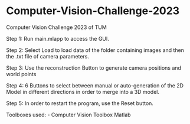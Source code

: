 # Computer-Vision-Challenge-2023
Computer Vision Challenge 2023 of TUM

Step 1: Run main.mlapp to access the GUI. 

Step 2: Select Load to load data of the folder containing images and then the .txt 
file of camera parameters.

Step 3: Use the reconstruction Button to generate camera positions and world points

Step 4: 6 Buttons to select between manual or auto-generation of the 2D Model in different directions
in order to merge into a 3D model. 

Step 5: In order to restart the program, use the Reset button.

Toolboxes used: - Computer Vision Toolbox Matlab
